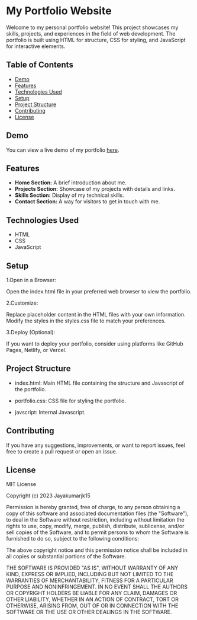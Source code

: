 # My Portfolio Website

   Welcome to my personal portfolio website! This project showcases my skills, projects, and experiences in the field of web development. The portfolio is built using HTML for structure, CSS for styling, 
   and JavaScript for interactive elements.

## Table of Contents

- [Demo](#demo)
- [Features](#features)
- [Technologies Used](#technologies-used)
- [Setup](#setup)
- [Project Structure](#project-structure)
- [Contributing](#contributing)
- [License](#license)

## Demo

   You can view a live demo of my portfolio [here](https://jayakumarjk15.github.io/Portfolio-/).

## Features

- **Home Section:** A brief introduction about me.
- **Projects Section:** Showcase of my projects with details and links.
- **Skills Section:** Display of my technical skills.
- **Contact Section:** A way for visitors to get in touch with me.

## Technologies Used

- HTML
- CSS
- JavaScript

## Setup

1.Open in a Browser:

   Open the index.html file in your preferred web browser to view the portfolio.

2.Customize:

   Replace placeholder content in the HTML files with your own information.
   Modify the styles in the styles.css file to match your preferences.

3.Deploy (Optional):

   If you want to deploy your portfolio, consider using platforms like GitHub Pages, Netlify, or Vercel.

## Project Structure

- index.html:  Main HTML file containing the structure and Javascript of the portfolio.

- portfolio.css:  CSS file for styling the portfolio.

- javscript:  Internal Javascript.


## Contributing

   If you have any suggestions, improvements, or want to report issues, feel free to create a pull request or open an issue.

## License

   MIT License

   Copyright (c) 2023 Jayakumarjk15

   Permission is hereby granted, free of charge, to any person obtaining a copy
   of this software and associated documentation files (the "Software"), to deal
   in the Software without restriction, including without limitation the rights
   to use, copy, modify, merge, publish, distribute, sublicense, and/or sell
   copies of the Software, and to permit persons to whom the Software is
   furnished to do so, subject to the following conditions:
  
   The above copyright notice and this permission notice shall be included in all
   copies or substantial portions of the Software.
  
   THE SOFTWARE IS PROVIDED "AS IS", WITHOUT WARRANTY OF ANY KIND, EXPRESS OR
   IMPLIED, INCLUDING BUT NOT LIMITED TO THE WARRANTIES OF MERCHANTABILITY,
   FITNESS FOR A PARTICULAR PURPOSE AND NONINFRINGEMENT. IN NO EVENT SHALL THE
   AUTHORS OR COPYRIGHT HOLDERS BE LIABLE FOR ANY CLAIM, DAMAGES OR OTHER
   LIABILITY, WHETHER IN AN ACTION OF CONTRACT, TORT OR OTHERWISE, ARISING FROM,
   OUT OF OR IN CONNECTION WITH THE SOFTWARE OR THE USE OR OTHER DEALINGS IN THE
   SOFTWARE.
